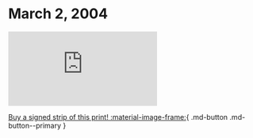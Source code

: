 # March 2, 2004

![](https://www.achewood.com/comic.php?date=03022004)

[Buy a signed strip of this print! :material-image-frame:](https://achewood-holiday-pop-up.myshopify.com/products/strip#03022004){ .md-button .md-button--primary }

